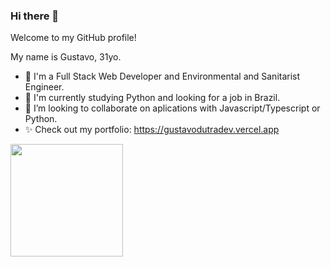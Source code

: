 ### Hi there 👋

Welcome to my GitHub profile!

My name is Gustavo, 31yo.

- 🔭 I'm a Full Stack Web Developer and Environmental and Sanitarist Engineer.
- 🌱 I'm currently studying Python and looking for a job in Brazil.
- 👯 I’m looking to collaborate on aplications with Javascript/Typescript or Python.
- ✨ Check out my portfolio: https://gustavodutradev.vercel.app

<div>
<a href="https://github.com/gustavodutradev">
<img height="180em" src="https://github-readme-stats.vercel.app/api/top-langs/?username=gustavodutradev&layout=compact&langs_count=7&theme=dracula"/>
</div>

